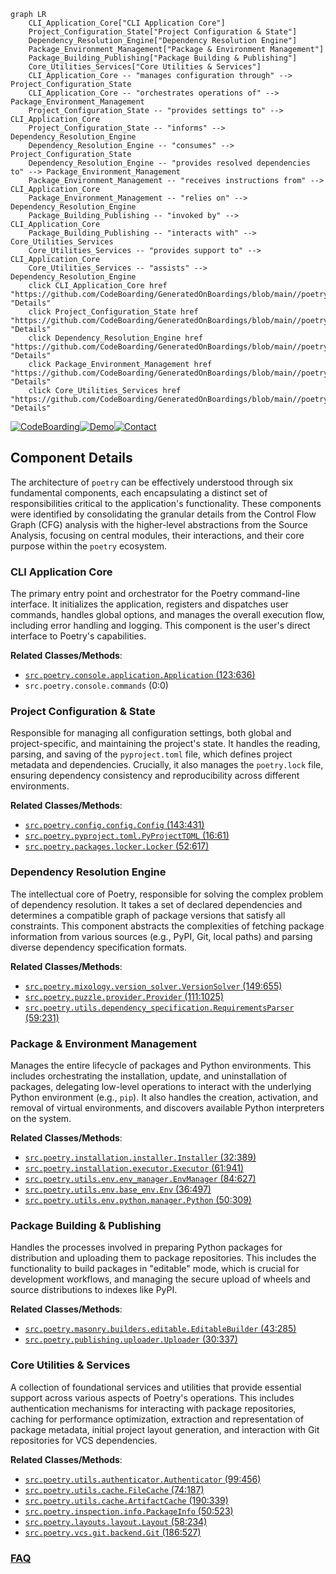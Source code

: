 ```mermaid
graph LR
    CLI_Application_Core["CLI Application Core"]
    Project_Configuration_State["Project Configuration & State"]
    Dependency_Resolution_Engine["Dependency Resolution Engine"]
    Package_Environment_Management["Package & Environment Management"]
    Package_Building_Publishing["Package Building & Publishing"]
    Core_Utilities_Services["Core Utilities & Services"]
    CLI_Application_Core -- "manages configuration through" --> Project_Configuration_State
    CLI_Application_Core -- "orchestrates operations of" --> Package_Environment_Management
    Project_Configuration_State -- "provides settings to" --> CLI_Application_Core
    Project_Configuration_State -- "informs" --> Dependency_Resolution_Engine
    Dependency_Resolution_Engine -- "consumes" --> Project_Configuration_State
    Dependency_Resolution_Engine -- "provides resolved dependencies to" --> Package_Environment_Management
    Package_Environment_Management -- "receives instructions from" --> CLI_Application_Core
    Package_Environment_Management -- "relies on" --> Dependency_Resolution_Engine
    Package_Building_Publishing -- "invoked by" --> CLI_Application_Core
    Package_Building_Publishing -- "interacts with" --> Core_Utilities_Services
    Core_Utilities_Services -- "provides support to" --> CLI_Application_Core
    Core_Utilities_Services -- "assists" --> Dependency_Resolution_Engine
    click CLI_Application_Core href "https://github.com/CodeBoarding/GeneratedOnBoardings/blob/main//poetry/CLI_Application_Core.md" "Details"
    click Project_Configuration_State href "https://github.com/CodeBoarding/GeneratedOnBoardings/blob/main//poetry/Project_Configuration_State.md" "Details"
    click Dependency_Resolution_Engine href "https://github.com/CodeBoarding/GeneratedOnBoardings/blob/main//poetry/Dependency_Resolution_Engine.md" "Details"
    click Package_Environment_Management href "https://github.com/CodeBoarding/GeneratedOnBoardings/blob/main//poetry/Package_Environment_Management.md" "Details"
    click Core_Utilities_Services href "https://github.com/CodeBoarding/GeneratedOnBoardings/blob/main//poetry/Core_Utilities_Services.md" "Details"
```
[![CodeBoarding](https://img.shields.io/badge/Generated%20by-CodeBoarding-9cf?style=flat-square)](https://github.com/CodeBoarding/CodeBoarding)[![Demo](https://img.shields.io/badge/Try%20our-Demo-blue?style=flat-square)](https://www.codeboarding.org/demo)[![Contact](https://img.shields.io/badge/Contact%20us%20-%20contact@codeboarding.org-lightgrey?style=flat-square)](mailto:contact@codeboarding.org)

## Component Details

The architecture of `poetry` can be effectively understood through six fundamental components, each encapsulating a distinct set of responsibilities critical to the application's functionality. These components were identified by consolidating the granular details from the Control Flow Graph (CFG) analysis with the higher-level abstractions from the Source Analysis, focusing on central modules, their interactions, and their core purpose within the `poetry` ecosystem.

### CLI Application Core
The primary entry point and orchestrator for the Poetry command-line interface. It initializes the application, registers and dispatches user commands, handles global options, and manages the overall execution flow, including error handling and logging. This component is the user's direct interface to Poetry's capabilities.


**Related Classes/Methods**:

- <a href="https://github.com/python-poetry/poetry/blob/master/src/poetry/console/application.py#L123-L636" target="_blank" rel="noopener noreferrer">`src.poetry.console.application.Application` (123:636)</a>
- `src.poetry.console.commands` (0:0)


### Project Configuration & State
Responsible for managing all configuration settings, both global and project-specific, and maintaining the project's state. It handles the reading, parsing, and saving of the `pyproject.toml` file, which defines project metadata and dependencies. Crucially, it also manages the `poetry.lock` file, ensuring dependency consistency and reproducibility across different environments.


**Related Classes/Methods**:

- <a href="https://github.com/python-poetry/poetry/blob/master/src/poetry/config/config.py#L143-L431" target="_blank" rel="noopener noreferrer">`src.poetry.config.config.Config` (143:431)</a>
- <a href="https://github.com/python-poetry/poetry/blob/master/src/poetry/pyproject/toml.py#L16-L61" target="_blank" rel="noopener noreferrer">`src.poetry.pyproject.toml.PyProjectTOML` (16:61)</a>
- <a href="https://github.com/python-poetry/poetry/blob/master/src/poetry/packages/locker.py#L52-L617" target="_blank" rel="noopener noreferrer">`src.poetry.packages.locker.Locker` (52:617)</a>


### Dependency Resolution Engine
The intellectual core of Poetry, responsible for solving the complex problem of dependency resolution. It takes a set of declared dependencies and determines a compatible graph of package versions that satisfy all constraints. This component abstracts the complexities of fetching package information from various sources (e.g., PyPI, Git, local paths) and parsing diverse dependency specification formats.


**Related Classes/Methods**:

- <a href="https://github.com/python-poetry/poetry/blob/master/src/poetry/mixology/version_solver.py#L149-L655" target="_blank" rel="noopener noreferrer">`src.poetry.mixology.version_solver.VersionSolver` (149:655)</a>
- <a href="https://github.com/python-poetry/poetry/blob/master/src/poetry/puzzle/provider.py#L111-L1025" target="_blank" rel="noopener noreferrer">`src.poetry.puzzle.provider.Provider` (111:1025)</a>
- <a href="https://github.com/python-poetry/poetry/blob/master/src/poetry/utils/dependency_specification.py#L59-L231" target="_blank" rel="noopener noreferrer">`src.poetry.utils.dependency_specification.RequirementsParser` (59:231)</a>


### Package & Environment Management
Manages the entire lifecycle of packages and Python environments. This includes orchestrating the installation, update, and uninstallation of packages, delegating low-level operations to interact with the underlying Python environment (e.g., `pip`). It also handles the creation, activation, and removal of virtual environments, and discovers available Python interpreters on the system.


**Related Classes/Methods**:

- <a href="https://github.com/python-poetry/poetry/blob/master/src/poetry/installation/installer.py#L32-L389" target="_blank" rel="noopener noreferrer">`src.poetry.installation.installer.Installer` (32:389)</a>
- <a href="https://github.com/python-poetry/poetry/blob/master/src/poetry/installation/executor.py#L61-L941" target="_blank" rel="noopener noreferrer">`src.poetry.installation.executor.Executor` (61:941)</a>
- <a href="https://github.com/python-poetry/poetry/blob/master/src/poetry/utils/env/env_manager.py#L84-L627" target="_blank" rel="noopener noreferrer">`src.poetry.utils.env.env_manager.EnvManager` (84:627)</a>
- <a href="https://github.com/python-poetry/poetry/blob/master/src/poetry/utils/env/base_env.py#L36-L497" target="_blank" rel="noopener noreferrer">`src.poetry.utils.env.base_env.Env` (36:497)</a>
- <a href="https://github.com/python-poetry/poetry/blob/master/src/poetry/utils/env/python/manager.py#L50-L309" target="_blank" rel="noopener noreferrer">`src.poetry.utils.env.python.manager.Python` (50:309)</a>


### Package Building & Publishing
Handles the processes involved in preparing Python packages for distribution and uploading them to package repositories. This includes the functionality to build packages in "editable" mode, which is crucial for development workflows, and managing the secure upload of wheels and source distributions to indexes like PyPI.


**Related Classes/Methods**:

- <a href="https://github.com/python-poetry/poetry/blob/master/src/poetry/masonry/builders/editable.py#L43-L285" target="_blank" rel="noopener noreferrer">`src.poetry.masonry.builders.editable.EditableBuilder` (43:285)</a>
- <a href="https://github.com/python-poetry/poetry/blob/master/src/poetry/publishing/uploader.py#L30-L337" target="_blank" rel="noopener noreferrer">`src.poetry.publishing.uploader.Uploader` (30:337)</a>


### Core Utilities & Services
A collection of foundational services and utilities that provide essential support across various aspects of Poetry's operations. This includes authentication mechanisms for interacting with package repositories, caching for performance optimization, extraction and representation of package metadata, initial project layout generation, and interaction with Git repositories for VCS dependencies.


**Related Classes/Methods**:

- <a href="https://github.com/python-poetry/poetry/blob/master/src/poetry/utils/authenticator.py#L99-L456" target="_blank" rel="noopener noreferrer">`src.poetry.utils.authenticator.Authenticator` (99:456)</a>
- <a href="https://github.com/python-poetry/poetry/blob/master/src/poetry/utils/cache.py#L74-L187" target="_blank" rel="noopener noreferrer">`src.poetry.utils.cache.FileCache` (74:187)</a>
- <a href="https://github.com/python-poetry/poetry/blob/master/src/poetry/utils/cache.py#L190-L339" target="_blank" rel="noopener noreferrer">`src.poetry.utils.cache.ArtifactCache` (190:339)</a>
- <a href="https://github.com/python-poetry/poetry/blob/master/src/poetry/inspection/info.py#L50-L523" target="_blank" rel="noopener noreferrer">`src.poetry.inspection.info.PackageInfo` (50:523)</a>
- <a href="https://github.com/python-poetry/poetry/blob/master/src/poetry/layouts/layout.py#L58-L234" target="_blank" rel="noopener noreferrer">`src.poetry.layouts.layout.Layout` (58:234)</a>
- <a href="https://github.com/python-poetry/poetry/blob/master/src/poetry/vcs/git/backend.py#L186-L527" target="_blank" rel="noopener noreferrer">`src.poetry.vcs.git.backend.Git` (186:527)</a>




### [FAQ](https://github.com/CodeBoarding/GeneratedOnBoardings/tree/main?tab=readme-ov-file#faq)
